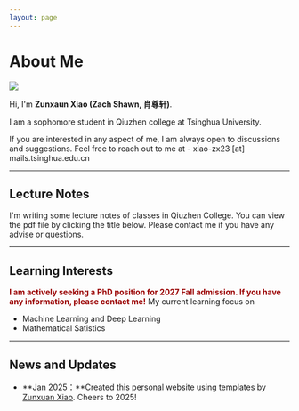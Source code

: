 ```yaml
---
layout: page
---
```


# About Me

<img src="https://caihanlin.com/caihanlin.jpg" class="floatpic">

Hi, I'm  **Zunxaun Xiao (Zach Shawn, 肖尊轩)**.<br>

I am a sophomore student in Qiuzhen college at Tsinghua University.

If you are interested in any aspect of me, I am always open to discussions and suggestions. Feel free to reach out to me at - xiao-zx23 [at] mails.tsinghua.edu.cn

---

## Lecture Notes

I'm writing some lecture notes of classes in Qiuzhen College. You can view the pdf file by clicking the title below. Please contact me if you have any advise or questions.



---
## Learning Interests

**<font color="#990000">I am actively seeking a PhD position for 2027 Fall admission. If you have any information, please contact me!</font>**
My current learning focus on 

- Machine Learning and Deep Learning
- Mathematical Satistics



---

## News and Updates

- **Jan 2025：**Created this personal website using templates by [Zunxuan Xiao](https://caihanlin.com/). Cheers to 2025!

